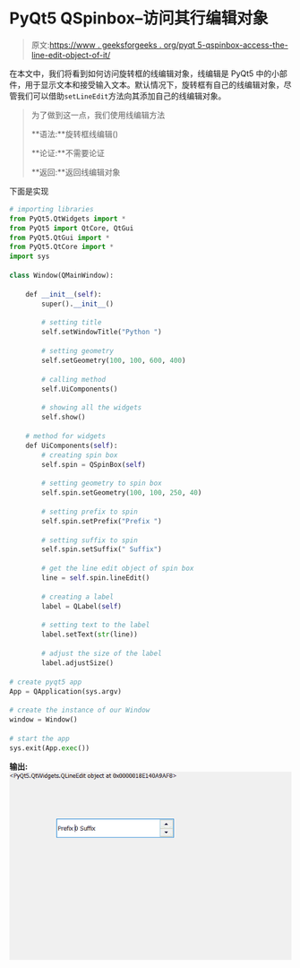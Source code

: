 # PyQt5 QSpinbox–访问其行编辑对象

> 原文:[https://www . geeksforgeeks . org/pyqt 5-qspinbox-access-the-line-edit-object-of-it/](https://www.geeksforgeeks.org/pyqt5-qspinbox-accessing-the-line-edit-object-of-it/)

在本文中，我们将看到如何访问旋转框的线编辑对象，线编辑是 PyQt5 中的小部件，用于显示文本和接受输入文本。默认情况下，旋转框有自己的线编辑对象，尽管我们可以借助`setLineEdit`方法向其添加自己的线编辑对象。

> 为了做到这一点，我们使用线编辑方法
> 
> **语法:**旋转框线编辑()
> 
> **论证:**不需要论证
> 
> **返回:**返回线编辑对象

下面是实现

```py
# importing libraries
from PyQt5.QtWidgets import * 
from PyQt5 import QtCore, QtGui
from PyQt5.QtGui import * 
from PyQt5.QtCore import * 
import sys

class Window(QMainWindow):

    def __init__(self):
        super().__init__()

        # setting title
        self.setWindowTitle("Python ")

        # setting geometry
        self.setGeometry(100, 100, 600, 400)

        # calling method
        self.UiComponents()

        # showing all the widgets
        self.show()

    # method for widgets
    def UiComponents(self):
        # creating spin box
        self.spin = QSpinBox(self)

        # setting geometry to spin box
        self.spin.setGeometry(100, 100, 250, 40)

        # setting prefix to spin
        self.spin.setPrefix("Prefix ")

        # setting suffix to spin
        self.spin.setSuffix(" Suffix")

        # get the line edit object of spin box
        line = self.spin.lineEdit()

        # creating a label
        label = QLabel(self)

        # setting text to the label
        label.setText(str(line))

        # adjust the size of the label
        label.adjustSize()

# create pyqt5 app
App = QApplication(sys.argv)

# create the instance of our Window
window = Window()

# start the app
sys.exit(App.exec())
```

**输出:**
![](img/43e388801e10b6894a729d9f1744b346.png)